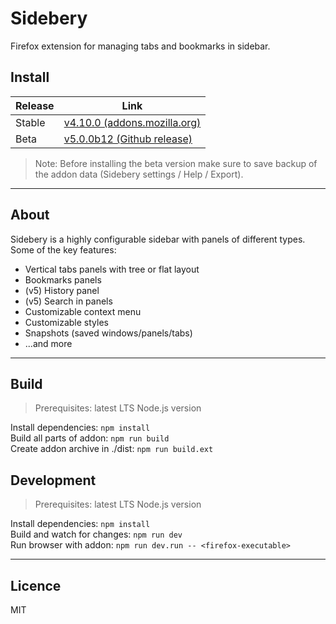 # Sidebery

Firefox extension for managing tabs and bookmarks in sidebar.

## Install

| Release | Link |
|---------|------|
| Stable | [v4.10.0 (addons.mozilla.org)](https://addons.mozilla.org/firefox/addon/sidebery/) |
| Beta   | [v5.0.0b12 (Github release)](https://github.com/mbnuqw/sidebery/releases/tag/v5.0.0b12) |

> Note: Before installing the beta version make sure to save backup of the addon data (Sidebery settings / Help / Export).

---

## About

Sidebery is a highly configurable sidebar with panels of different types. Some of the key features:

- Vertical tabs panels with tree or flat layout
- Bookmarks panels
- (v5) History panel
- (v5) Search in panels
- Customizable context menu
- Customizable styles
- Snapshots (saved windows/panels/tabs)
- ...and more

---

## Build

> Prerequisites: latest LTS Node.js version

Install dependencies: `npm install`  
Build all parts of addon: `npm run build`  
Create addon archive in ./dist: `npm run build.ext`

## Development

> Prerequisites: latest LTS Node.js version

Install dependencies: `npm install`  
Build and watch for changes: `npm run dev`  
Run browser with addon: `npm run dev.run -- <firefox-executable>`  

---

## Licence

MIT
